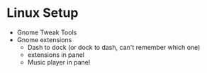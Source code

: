 # Linux Setup

- Gnome Tweak Tools
- Gnome extensions
  - Dash to dock (or dock to dash, can't remember which one)
  - extensions in panel
  - Music player in panel
